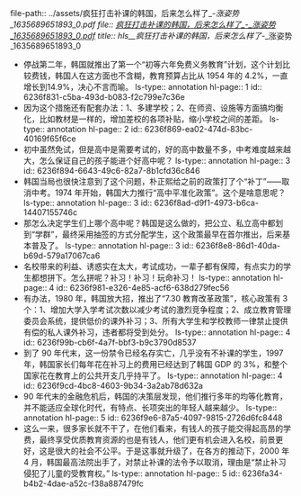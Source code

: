 file-path:: ../assets/疯狂打击补课的韩国，后来怎么样了_-_涨姿势_1635689651893_0.pdf
file:: [疯狂打击补课的韩国，后来怎么样了_-_涨姿势_1635689651893_0.pdf](../assets/疯狂打击补课的韩国，后来怎么样了_-_涨姿势_1635689651893_0.pdf)
title:: hls__疯狂打击补课的韩国，后来怎么样了_-_涨姿势_1635689651893_0

- 停战第二年，韩国就推出了第一个“初等六年免费义务教育”计划，这个计划比较费钱，韩国人在这方面也不含糊，教育预算占比从 1954 年的 4.2%，一直增⻓到14.9%，决心不言而喻。
  ls-type:: annotation
  hl-page:: 1
  id:: 6236f831-c5ba-493d-b083-f2c799e7c36e
- 因为这个措施还有配套办法：1、多建学校；2、在师资、设施等方面搞均衡化，比如教材是一样的，增加差校的各项补贴，缩小学校之间的差距。
  ls-type:: annotation
  hl-page:: 2
  id:: 6236f869-ea02-474d-83bc-40169f65f6ce
- 初中虽然免试，但是高中是需要考试的，好的高中数量不多，中考难度越来越大，怎么保证自己的孩子能进个好高中呢？
  ls-type:: annotation
  hl-page:: 3
  id:: 6236f894-6643-49c6-82a7-8b1cfd36c846
- 韩国当局也很快注意到了这个问题，朴正熙给之前的政策打了个“补丁”⸺取消中考。1974 年开始，韩国大力推行“高中平准化政策”。这个是啥意思呢？
  ls-type:: annotation
  hl-page:: 3
  id:: 6236f8ad-d9f1-4973-b6ca-14407155746c
- 那怎么决定学生们上哪个高中呢？韩国是这么做的，把公立、私立高中都划到“学群”，最终采用抽签的方式分配学生，这个政策最早在首尔推出，后来基本普及了。
  ls-type:: annotation
  hl-page:: 3
  id:: 6236f8e8-86d1-40da-b69d-579a17067ca6
- 名校带来的利益、诱惑实在太大，考试成功，一辈子都有保障，有点实力的学生都想拼下。怎么拼呢？补习！补习！玩命补习！
  ls-type:: annotation
  hl-page:: 4
  id:: 6236f981-e326-4e85-acf6-638d279fec56
- 有办法，1980 年，韩国放大招，推出了“7.30 教育改革政策”，核心政策有 3个：1、增加大学入学考试次数以减少考试的激烈竞争程度；2、成立教育管理委员会系统，提供低价的课外补习；3、所有大学生和学校教师一律禁止提供有偿的私人课外补习，违者都将受到处分。
  ls-type:: annotation
  hl-page:: 4
  id:: 6236f99b-cb6f-4a7f-bbf3-b9c3790d8537
- 到了    90 年代末，这一份禁令已经名存实亡，几乎没有不补课的学生，1997 年，韩国家⻓们每年花在补习上的费用已经达到了韩国 GDP 的   3%，和整个国家花在教育上的公共开支几乎持平了。
  ls-type:: annotation
  hl-page:: 4
  id:: 6236f9cd-4bc8-4603-9b34-3a2ab78d632a
- 90 年代末的金融危机后，韩国的决策层发现，他们推行多年的均等化教育，并不能适应全球化时代，有特点、⻓项突出的年轻人越来越少。
  ls-type:: annotation
  hl-page:: 5
  id:: 6236f9e6-87a5-4097-9815-2726d6fc8448
- 这么一来，很多家⻓就不干了，在他们看来，有钱人的孩子能交得起高昂的学费，最终享受优质教育资源的也是有钱人，他们更有机会进入名校，前景更好，这是很大的社会不公平。于是这事就升级了，在各方的推动下，2000 年   4 月，韩国最高法院出手了，对禁止补课的法令予以取消，理由是“禁止补习侵犯了儿童的受教育权。”
  ls-type:: annotation
  hl-page:: 5
  id:: 6236fa34-b4b2-4dae-a52c-f38a887479fc